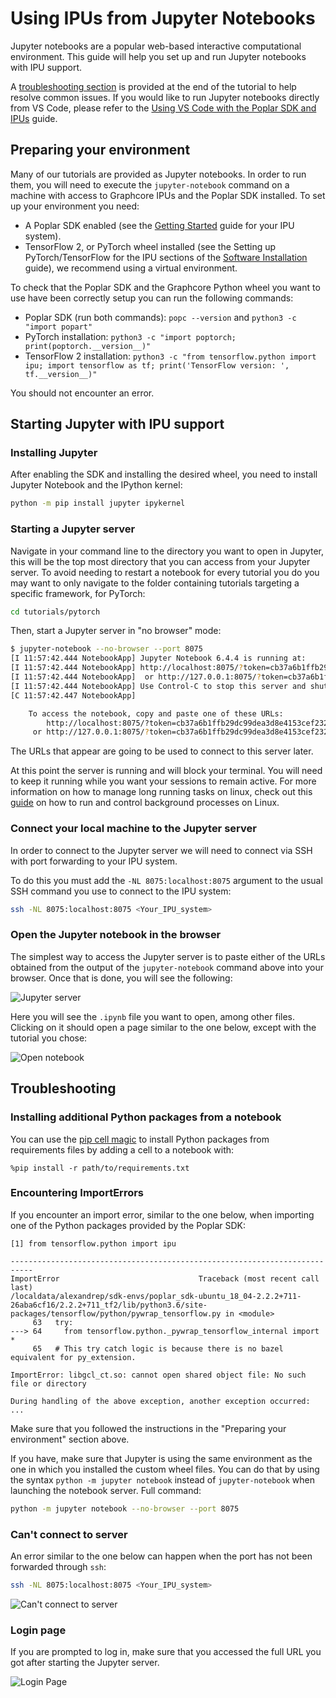 <!-- Copyright (c) 2022 Graphcore Ltd. All rights reserved. -->
# Using IPUs from Jupyter Notebooks

Jupyter notebooks are a popular web-based interactive computational environment.
This guide will help you set up and run Jupyter notebooks with IPU support.

A [troubleshooting section](#troubleshooting) is provided at the end of the tutorial to help resolve common issues.
If you would like to run Jupyter notebooks directly from VS Code, please refer to the [Using VS Code with the Poplar SDK and IPUs](../using_vscode/README.md) guide.

## Preparing your environment

Many of our tutorials are provided as Jupyter notebooks. In order to run them, you will need to execute the `jupyter-notebook` command on a machine with access to Graphcore IPUs and the Poplar SDK installed. To set up your environment you need:

- A Poplar SDK enabled (see the [Getting Started](https://docs.graphcore.ai/en/latest/getting-started.html) guide for your IPU system).
- TensorFlow 2, or PyTorch wheel installed (see the Setting up PyTorch/TensorFlow for the IPU sections of the [Software Installation](https://docs.graphcore.ai/projects/ipu-pod-getting-started/en/3.2.0/installation.html#) guide), we recommend using a virtual environment.

To check that the Poplar SDK and the Graphcore Python wheel you want to use have been correctly setup you can run the following commands:

- Poplar SDK (run both commands): `popc --version` and `python3 -c "import popart"`
- PyTorch installation: `python3 -c "import poptorch; print(poptorch.__version__)"`
- TensorFlow 2 installation: `python3 -c "from tensorflow.python import ipu; import tensorflow as tf; print('TensorFlow version: ', tf.__version__)"`

You should not encounter an error.

## Starting Jupyter with IPU support

### Installing Jupyter

After enabling the SDK and installing the desired wheel, you need to install
Jupyter Notebook and the IPython kernel:

```bash
python -m pip install jupyter ipykernel
```

### Starting a Jupyter server

Navigate in your command line to the directory you want to open in Jupyter,
this will be the top most directory that you can access from your Jupyter
server. To avoid needing to restart a notebook for every tutorial you do you may
want to only navigate to the folder containing tutorials targeting a specific
framework, for PyTorch:

```bash
cd tutorials/pytorch
```

Then, start a Jupyter server in "no browser" mode:

```bash
$ jupyter-notebook --no-browser --port 8075
[I 11:57:42.444 NotebookApp] Jupyter Notebook 6.4.4 is running at:
[I 11:57:42.444 NotebookApp] http://localhost:8075/?token=cb37a6b1ffb29dc99dea3d8e4153cef232b9f067ecd50f64
[I 11:57:42.444 NotebookApp]  or http://127.0.0.1:8075/?token=cb37a6b1ffb29dc99dea3d8e4153cef232b9f067ecd50f64
[I 11:57:42.444 NotebookApp] Use Control-C to stop this server and shut down all kernels (twice to skip confirmation).
[C 11:57:42.447 NotebookApp]

    To access the notebook, copy and paste one of these URLs:
        http://localhost:8075/?token=cb37a6b1ffb29dc99dea3d8e4153cef232b9f067ecd50f64
     or http://127.0.0.1:8075/?token=cb37a6b1ffb29dc99dea3d8e4153cef232b9f067ecd50f64
```

The URLs that appear are going to be used to connect to this server later.

At this point the server is running and will block your terminal. You will need
to keep it running while you want your sessions to remain active. For more
information on how to manage long running tasks on linux, check out this
[guide](https://www.howtogeek.com/440848/how-to-run-and-control-background-processes-on-linux/)
on how to run and control background processes on Linux.

### Connect your local machine to the Jupyter server

In order to connect to the Jupyter server we will need to connect via SSH with
port forwarding to your IPU system.

To do this you must add the `-NL 8075:localhost:8075` argument to the
usual SSH command you use to connect to the IPU system:

```bash
ssh -NL 8075:localhost:8075 <Your_IPU_system>
```

### Open the Jupyter notebook in the browser

The simplest way to access the Jupyter server is to paste either of the URLs obtained from the output of the `jupyter-notebook` command above into your browser.
Once that is done, you will see the following:

![Jupyter server](screenshots/jupyter_server.png)

Here you will see the `.ipynb` file you want to open, among other files.
Clicking on it should open a page similar to the one below, except with the
tutorial you chose:

![Open notebook](screenshots/open_notebook.png)

## Troubleshooting

### Installing additional Python packages from a notebook

You can use the [pip cell magic](https://ipython.readthedocs.io/en/stable/interactive/magics.html#magic-pip) to install Python packages from requirements files by adding a cell to a notebook with:

`%pip install -r path/to/requirements.txt`

### Encountering ImportErrors

If you encounter an import error, similar to the one below, when importing
one of the Python packages provided by the Poplar SDK:

```error
[1] from tensorflow.python import ipu

---------------------------------------------------------------------------
ImportError                               Traceback (most recent call last)
/localdata/alexandrep/sdk-envs/poplar_sdk-ubuntu_18_04-2.2.2+711-26aba6cf16/2.2.2+711_tf2/lib/python3.6/site-packages/tensorflow/python/pywrap_tensorflow.py in <module>
     63   try:
---> 64     from tensorflow.python._pywrap_tensorflow_internal import *
     65   # This try catch logic is because there is no bazel equivalent for py_extension.

ImportError: libgcl_ct.so: cannot open shared object file: No such file or directory

During handling of the above exception, another exception occurred:
...
```

Make sure that you followed the instructions in the "Preparing your environment"
section above.

If you have, make sure that Jupyter is using the same environment as the one in
which you installed the custom wheel files. You can do that by using the syntax
`python -m jupyter notebook` instead of `jupyter-notebook` when launching the
notebook server. Full command:

```bash
python -m jupyter notebook --no-browser --port 8075
```

### Can't connect to server

An error similar to the one below can happen when the port has not been
forwarded through `ssh`:

```bash
ssh -NL 8075:localhost:8075 <Your_IPU_system>
```

![Can't connect to server](screenshots/not_found.png)

### Login page

If you are prompted to log in, make sure that you accessed the full URL you got
after starting the Jupyter server.

![Login Page](screenshots/login.png)
